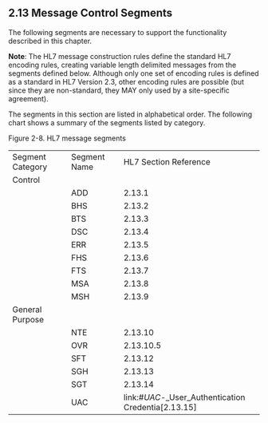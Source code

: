## 2.13 Message Control Segments

The following segments are necessary to support the functionality described in this chapter.

**Note**: The HL7 message construction rules define the standard HL7 encoding rules, creating variable length delimited messages from the segments defined below. Although only one set of encoding rules is defined as a standard in HL7 Version 2.3, other encoding rules are possible (but since they are non-standard, they MAY only used by a site-specific agreement).

The segments in this section are listed in alphabetical order. The following chart shows a summary of the segments listed by category.

Figure 2-8. HL7 message segments

|     |     |     |
| --- | --- | --- |
| Segment Category | Segment Name | HL7 Section Reference |
| Control |  |  |
|  | ADD | 2.13.1 |
|  | BHS | 2.13.2 |
|  | BTS | 2.13.3 |
|  | DSC | 2.13.4 |
|  | ERR | 2.13.5 |
|  | FHS | 2.13.6 |
|  | FTS | 2.13.7 |
|  | MSA | 2.13.8 |
|  | MSH | 2.13.9 |
| General Purpose |  |  |
|  | NTE | 2.13.10 |
|  | OVR | 2.13.10.5 |
|  | SFT | 2.13.12 |
|  | SGH | 2.13.13 |
|  | SGT | 2.13.14 |
|  | UAC | link:#_UAC_-_User_Authentication Credentia[2.13.15] |
